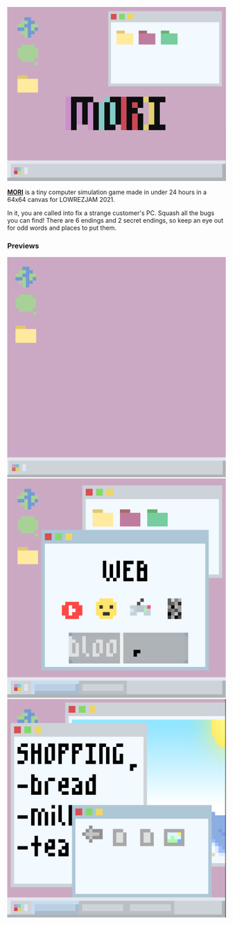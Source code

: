 ![](previews/pics/main.png)

[**MORI**](https://chiyeon.itch.io/mori) is a tiny computer simulation game made in under 24 hours in a 64x64 canvas for LOWREZJAM 2021.

In it, you are called into fix a strange customer's PC. Squash all the bugs you can find! There are 6 endings and 2 secret endings, so keep an eye out for odd words and places to put them.

### Previews
![](previews/3sus.gif)
![](previews/pics/3.PNG)
![](previews/pics/5.PNG)
